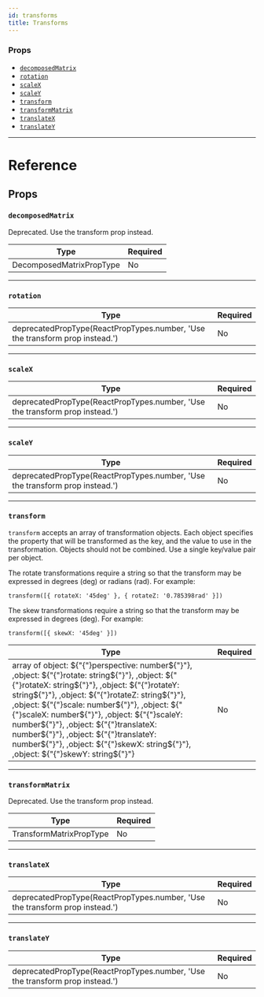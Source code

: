 ```yaml
---
id: transforms
title: Transforms
---
```


### Props

* [`decomposedMatrix`](../transforms/#decomposedmatrix)
* [`rotation`](../transforms/#rotation)
* [`scaleX`](../transforms/#scalex)
* [`scaleY`](../transforms/#scaley)
* [`transform`](../transforms/#transform)
* [`transformMatrix`](../transforms/#transformmatrix)
* [`translateX`](../transforms/#translatex)
* [`translateY`](../transforms/#translatey)

---

# Reference

## Props

### `decomposedMatrix`

Deprecated. Use the transform prop instead.

| Type                     | Required |
| ------------------------ | -------- |
| DecomposedMatrixPropType | No       |

---

### `rotation`

| Type                                                                         | Required |
| ---------------------------------------------------------------------------- | -------- |
| deprecatedPropType(ReactPropTypes.number, 'Use the transform prop instead.') | No       |

---

### `scaleX`

| Type                                                                         | Required |
| ---------------------------------------------------------------------------- | -------- |
| deprecatedPropType(ReactPropTypes.number, 'Use the transform prop instead.') | No       |

---

### `scaleY`

| Type                                                                         | Required |
| ---------------------------------------------------------------------------- | -------- |
| deprecatedPropType(ReactPropTypes.number, 'Use the transform prop instead.') | No       |

---

### `transform`

`transform` accepts an array of transformation objects. Each object specifies the property that will be transformed as the key, and the value to use in the transformation. Objects should not be combined. Use a single key/value pair per object.

The rotate transformations require a string so that the transform may be expressed in degrees (deg) or radians (rad). For example:

`transform([{ rotateX: '45deg' }, { rotateZ: '0.785398rad' }])`

The skew transformations require a string so that the transform may be expressed in degrees (deg). For example:

`transform([{ skewX: '45deg' }])`

| Type                                                                                                                                                                                                                                                                                                                                                    | Required |
| ------------------------------------------------------------------------------------------------------------------------------------------------------------------------------------------------------------------------------------------------------------------------------------------------------------------------------------------------------- | -------- |
| array of object: ${"{"}perspective: number${"}"}, ,object: ${"{"}rotate: string${"}"}, ,object: ${"{"}rotateX: string${"}"}, ,object: ${"{"}rotateY: string${"}"}, ,object: ${"{"}rotateZ: string${"}"}, ,object: ${"{"}scale: number${"}"}, ,object: ${"{"}scaleX: number${"}"}, ,object: ${"{"}scaleY: number${"}"}, ,object: ${"{"}translateX: number${"}"}, ,object: ${"{"}translateY: number${"}"}, ,object: ${"{"}skewX: string${"}"}, ,object: ${"{"}skewY: string${"}"} | No       |

---

### `transformMatrix`

Deprecated. Use the transform prop instead.

| Type                    | Required |
| ----------------------- | -------- |
| TransformMatrixPropType | No       |

---

### `translateX`

| Type                                                                         | Required |
| ---------------------------------------------------------------------------- | -------- |
| deprecatedPropType(ReactPropTypes.number, 'Use the transform prop instead.') | No       |

---

### `translateY`

| Type                                                                         | Required |
| ---------------------------------------------------------------------------- | -------- |
| deprecatedPropType(ReactPropTypes.number, 'Use the transform prop instead.') | No       |

